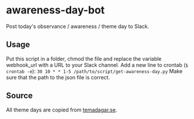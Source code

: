 # awareness-day-bot
Post today's observance / awareness / theme day to Slack.

## Usage
Put this script in a folder, chmod the file and replace the variable webhook_url with a URL to your Slack channel.
Add a new line to crontab (`$ crontab -e`): `30 10 * * 1-5 /path/to/script/get-awareness-day.py`
Make sure that the path to the json file is correct.

## Source
All theme days are copied from [temadagar.se](https://temadagar.se/).
